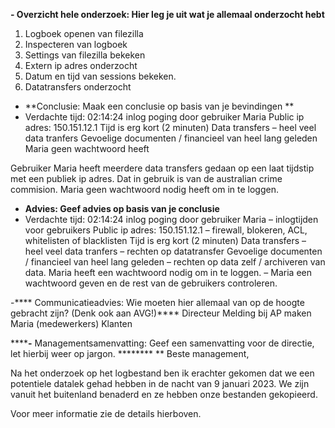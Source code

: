 **-	Overzicht hele onderzoek: Hier leg je uit wat je allemaal onderzocht hebt**
1.	Logboek openen van filezilla
2.	Inspecteren van logboek
3.	Settings van filezilla bekeken
4.	Extern ip adres onderzocht
5.	Datum en tijd van sessions bekeken.
6.	Datatransfers onderzocht

-	**Conclusie: Maak een conclusie op basis van je bevindingen **
-	Verdachte tijd: 02:14:24 inlog poging door gebruiker Maria
Public ip adres: 150.151.12.1
Tijd is erg kort (2 minuten)
Data transfers – heel veel data tranfers
Gevoelige documenten / financieel van heel lang geleden
Maria geen wachtwoord heeft

Gebruiker Maria heeft meerdere data transfers gedaan op een laat tijdstip met een publiek ip adres. Dat in gebruik is van de australian crime commision. Maria geen wachtwoord nodig heeft om in te loggen.

-	**Advies: Geef advies op basis van je conclusie**
-	Verdachte tijd: 02:14:24 inlog poging door gebruiker Maria – inlogtijden voor gebruikers
Public ip adres: 150.151.12.1 – firewall, blokeren, ACL, whitelisten of blacklisten
Tijd is erg kort (2 minuten)
Data transfers – heel veel data tranfers – rechten op datatransfer
Gevoelige documenten / financieel van heel lang geleden – rechten op data zelf / archiveren van data. 
Maria heeft een wachtwoord nodig om in te loggen. – Maria een wachtwoord geven en de rest van de gebruikers controleren. 

-****	Communicatieadvies: Wie moeten hier allemaal van op de hoogte gebracht zijn? (Denk ook aan AVG!)****
Directeur
Melding bij AP maken
Maria (medewerkers)
Klanten

******-**	Managementsamenvatting: Geef een samenvatting voor de directie, let hierbij weer op jargon. ********
**
Beste management,

Na het onderzoek op het logbestand ben ik erachter gekomen dat we een potentiele datalek gehad hebben in de nacht van 9 januari 2023. We zijn vanuit het buitenland benaderd en ze hebben onze bestanden gekopieerd. 

Voor meer informatie zie de details hierboven.

